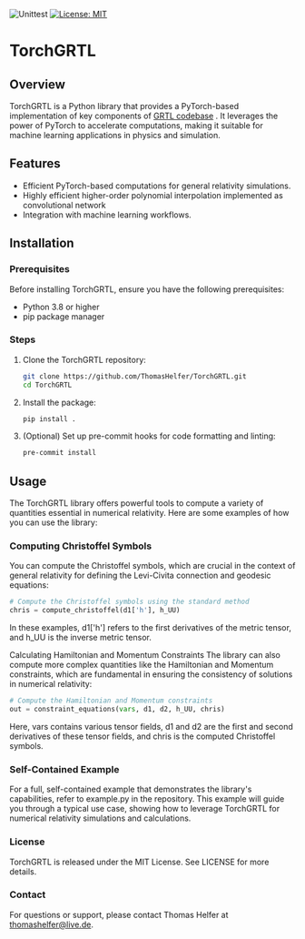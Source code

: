 ![Unittest](https://github.com/ThomasHelfer/TorchGRTL/actions/workflows/actions.yml/badge.svg)
[![License: MIT](https://img.shields.io/badge/License-MIT-red.svg)](https://opensource.org/licenses/MIT)


# TorchGRTL

## Overview
TorchGRTL is a Python library that provides a PyTorch-based implementation of key components of [GRTL codebase](https://example.com](https://github.com/GRTLCollaboration/GRChombo)) . It leverages the power of PyTorch to accelerate computations, making it suitable for machine learning applications in physics and simulation.

## Features
- Efficient PyTorch-based computations for general relativity simulations.
- Highly efficient higher-order polynomial interpolation implemented as convolutional network
- Integration with machine learning workflows.

## Installation

### Prerequisites
Before installing TorchGRTL, ensure you have the following prerequisites:
- Python 3.8 or higher
- pip package manager

### Steps
1. Clone the TorchGRTL repository:

   ```bash
   git clone https://github.com/ThomasHelfer/TorchGRTL.git
   cd TorchGRTL
   ```

2. Install the package:

   ```bash
   pip install .
   ```
3. (Optional) Set up pre-commit hooks for code formatting and linting:

   ```bash
   pre-commit install
   ```

## Usage

   The TorchGRTL library offers powerful tools to compute a variety of quantities essential in numerical relativity. Here are some examples of how you can use the library:

### Computing Christoffel Symbols

   You can compute the Christoffel symbols, which are crucial in the context of general relativity for defining the Levi-Civita connection and geodesic equations:

   ```python
   # Compute the Christoffel symbols using the standard method
   chris = compute_christoffel(d1['h'], h_UU)
   ```

   In these examples, d1['h'] refers to the first derivatives of the metric tensor, and h_UU is the inverse metric tensor.

   Calculating Hamiltonian and Momentum Constraints
   The library can also compute more complex quantities like the Hamiltonian and Momentum constraints, which are fundamental in ensuring the consistency of solutions in numerical relativity:

   ```python
   # Compute the Hamiltonian and Momentum constraints
   out = constraint_equations(vars, d1, d2, h_UU, chris)
   ```
   Here, vars contains various tensor fields, d1 and d2 are the first and second derivatives of these tensor fields, and chris is the computed Christoffel symbols.

### Self-Contained Example
   For a full, self-contained example that demonstrates the library's capabilities, refer to example.py in the repository. This example will guide you through a typical use case, showing how to leverage TorchGRTL for numerical relativity simulations and calculations.

### License

TorchGRTL is released under the MIT License. See LICENSE for more details.

### Contact

For questions or support, please contact Thomas Helfer at thomashelfer@live.de.
